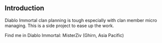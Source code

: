 ## Introduction

Diablo Immortal clan planning is tough especially with clan member micro managing. This is a side project to ease up the work.

Find me in Diablo Immortal:
MisterZiv (Ghirn, Asia Pacific)
